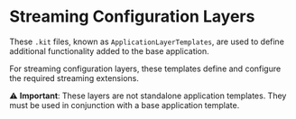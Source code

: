 # Streaming Configuration Layers

These `.kit` files, known as `ApplicationLayerTemplates`, are used to define additional functionality added to the base application.

For streaming configuration layers, these templates define and configure the required streaming extensions.

:warning: **Important**: These layers are not standalone application templates. They must be used in conjunction with a base application template.